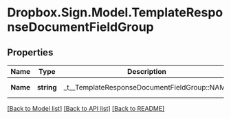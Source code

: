 # Dropbox.Sign.Model.TemplateResponseDocumentFieldGroup

## Properties

Name | Type | Description | Notes
------------ | ------------- | ------------- | -------------
**Name** | **string** |  _t__TemplateResponseDocumentFieldGroup::NAME  | [optional] **Rule** | [**TemplateResponseDocumentFieldGroupRule**](TemplateResponseDocumentFieldGroupRule.md) |    | [optional] 

[[Back to Model list]](../README.md#documentation-for-models) [[Back to API list]](../README.md#documentation-for-api-endpoints) [[Back to README]](../README.md)

